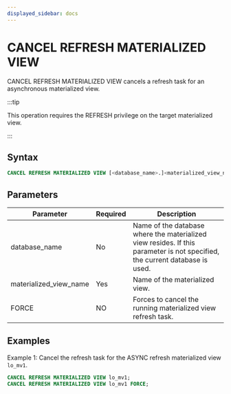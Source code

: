 ```yaml
---
displayed_sidebar: docs
---
```


# CANCEL REFRESH MATERIALIZED VIEW

CANCEL REFRESH MATERIALIZED VIEW cancels a refresh task for an asynchronous materialized view.

:::tip

This operation requires the REFRESH privilege on the target materialized view.

:::

## Syntax

```SQL
CANCEL REFRESH MATERIALIZED VIEW [<database_name>.]<materialized_view_name> [FORCE]
```

## Parameters

| **Parameter**          | **Required** | **Description**                                              |
| ---------------------- | ------------ | ------------------------------------------------------------ |
| database_name          | No           | Name of the database where the materialized view resides. If this parameter is not specified, the current database is used. |
| materialized_view_name | Yes          | Name of the materialized view.                               |
| FORCE                  | NO           | Forces to cancel the running materialized view refresh task. |

## Examples

Example 1: Cancel the refresh task for the ASYNC refresh materialized view `lo_mv1`.

```SQL
CANCEL REFRESH MATERIALIZED VIEW lo_mv1;
CANCEL REFRESH MATERIALIZED VIEW lo_mv1 FORCE;
```
